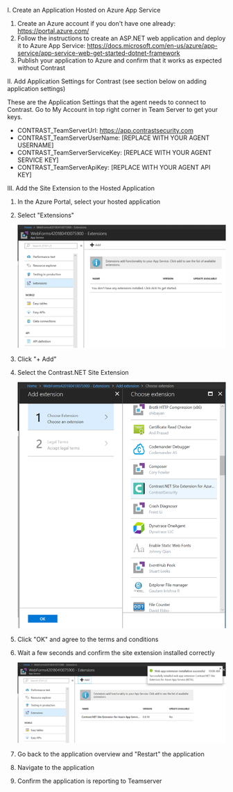 <!--
title: "Installing Contrast using Azure App Service Site Extension"
description: "Guide to installing Contrast .NET Agent on Azure App Service using Site Extensions"
tags: "installation configuration .Net Azure AppService site extension"
-->

I. Create an Application Hosted on Azure App Service

1. Create an Azure account if you don't have one already: https://portal.azure.com/ 
2. Follow the instructions to create an ASP.NET web application and deploy it to Azure App Service: https://docs.microsoft.com/en-us/azure/app-service/app-service-web-get-started-dotnet-framework 
3. Publish your application to Azure and confirm that it works as expected without Contrast

II. Add Application Settings for Contrast (see section below on adding application settings)

These are the Application Settings that the agent needs to connect to Contrast.  Go to My Account in top right corner in Team Server to get your keys.

* CONTRAST_TeamServerUrl: https://app.contrastsecurity.com
* CONTRAST_TeamServerUserName: [REPLACE WITH YOUR AGENT USERNAME]
* CONTRAST_TeamServerServiceKey: [REPLACE WITH YOUR AGENT SERVICE KEY]
* CONTRAST_TeamServerApiKey: [REPLACE WITH YOUR AGENT API KEY]

III. Add the Site Extension to the Hosted Application

1. In the Azure Portal, select your hosted application
2. Select "Extensions"

    <a href="assets/images/AzureSite_SelectExtensionTab.png" rel="lightbox" title="Extension Tab of Azure App Service Web App"><img class="thumbnail" src="assets/images/AzureSite_SelectExtensionTab.png"/></a>

3. Click "+ Add"
4. Select the Contrast.NET Site Extension

    <a href="assets/images/AzureSite_SelectContrastExtension.png" rel="lightbox" title="Select Contrast.NET Site Extension from Extension List"><img class="thumbnail" src="assets/images/AzureSite_SelectContrastExtension.png"/></a>

5. Click "OK" and agree to the terms and conditions
6. Wait a few seconds and confirm the site extension installed correctly

    <a href="assets/images/AzureSite_ContrastExtensionInstalled.png" rel="lightbox" title="Contrast.NET Site Extension Installed Popup"><img class="thumbnail" src="assets/images/AzureSite_ContrastExtensionInstalled.png"/></a>

7. Go back to the application overview and "Restart" the application
8. Navigate to the application
9. Confirm the application is reporting to Teamserver